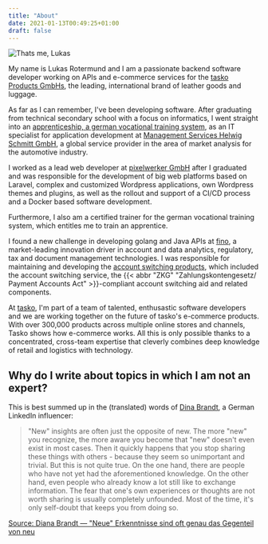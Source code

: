 ```yaml
---
title: "About"
date: 2021-01-13T00:49:25+01:00
draft: false
---
```


<img class="float-right" src="/assets/lukas-rotermund.webp" alt="Thats me, Lukas">

My name is Lukas Rotermund and I am a passionate backend software developer working on APIs and 
e-commerce services for the [tasko Products GmbHs](https://www.tasko.de/), the leading, 
international brand of leather goods and luggage. 

As far as I can remember, I've been developing software. After graduating from technical secondary 
school with a focus on informatics, I went straight into an 
[apprenticeship, a german vocational training system](https://www.bmbf.de/bmbf/en/education/the-german-vocational-training-system/the-german-vocational-training-system_node.html), 
as an IT specialist for application development at 
[Management Services Helwig Schmitt GmbH](https://manserv.de/en/), a global service provider in
the area of market analysis for the automotive industry.

I worked as a lead web developer at [pixelwerker GmbH](https://pixelwerker.de/) after I graduated and 
was responsible for the development of big web platforms based on Laravel, complex and customized
Wordpress applications, own Wordpress themes and plugins, as well as the rollout and support of
a CI/CD process and a Docker based software development.

Furthermore, I also am a certified trainer for the german vocational training system, which entitles 
me to train an apprentice.

I found a new challenge in developing golang and Java APIs at [fino](https://fino.group/), 
a market-leading innovation driver in account and data analytics, regulatory, tax and document
management technologies. I was responsible for maintaining and developing the 
[account switching products](https://kontowechsel.de/), which included the account 
switching service, the {{< abbr "ZKG" "Zahlungskontengesetz/ Payment Accounts Act" >}}-compliant
account switching aid and related components.

At [tasko](https://www.tasko.de/), I'm part of a team of talented, enthusastic software developers
and we are working together on the future of tasko's e-commerce products. With over 300,000 products
across multiple online stores and channels, Tasko shows how e-commerce works. All this is only 
possible thanks to a concentrated, cross-team expertise that cleverly combines deep knowledge of 
retail and logistics with technology.

## Why do I write about topics in which I am not an expert?

This is best summed up in the (translated) words of [Dina Brandt](https://www.trotzigermillennial.de/), a German LinkedIn influencer:

> "New" insights are often just the opposite of new. The more "new" you recognize, the more aware 
> you become that "new" doesn't even exist in most cases. Then it quickly happens that you stop 
> sharing these things with others - because they seem so unimportant and trivial.  But this is not 
> quite true. On the one hand, there are people who have not yet had the aforementioned knowledge. 
> On the other hand, even people who already know a lot still like to exchange information. The 
> fear that one's own experiences or thoughts are not worth sharing is usually completely unfounded.
> Most of the time, it's only self-doubt that keeps you from doing so.

[Source: Diana Brandt — "Neue" Erkenntnisse sind oft genau das Gegenteil von neu](https://www.linkedin.com/posts/dina-brandt-trotziger-millennial_neue-erkenntnisse-sind-oft-genau-das-gegenteil-activity-6851418669872910336-YUQm)